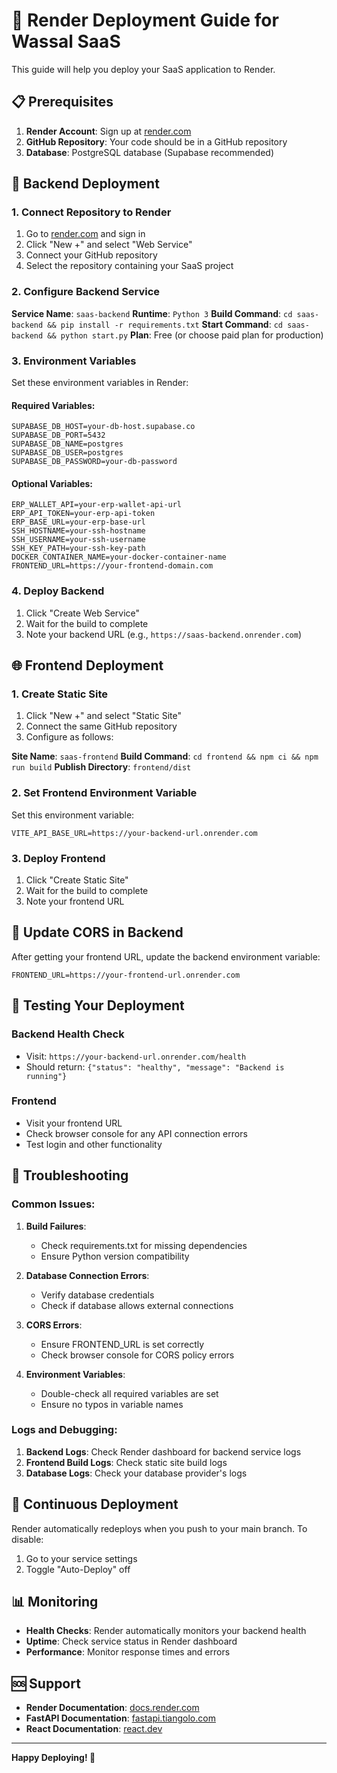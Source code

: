 # 🚀 Render Deployment Guide for Wassal SaaS

This guide will help you deploy your SaaS application to Render.

## 📋 Prerequisites

1. **Render Account**: Sign up at [render.com](https://render.com)
2. **GitHub Repository**: Your code should be in a GitHub repository
3. **Database**: PostgreSQL database (Supabase recommended)

## 🔧 Backend Deployment

### 1. Connect Repository to Render

1. Go to [render.com](https://render.com) and sign in
2. Click "New +" and select "Web Service"
3. Connect your GitHub repository
4. Select the repository containing your SaaS project

### 2. Configure Backend Service

**Service Name**: `saas-backend`
**Runtime**: `Python 3`
**Build Command**: `cd saas-backend && pip install -r requirements.txt`
**Start Command**: `cd saas-backend && python start.py`
**Plan**: Free (or choose paid plan for production)

### 3. Environment Variables

Set these environment variables in Render:

#### Required Variables:
```
SUPABASE_DB_HOST=your-db-host.supabase.co
SUPABASE_DB_PORT=5432
SUPABASE_DB_NAME=postgres
SUPABASE_DB_USER=postgres
SUPABASE_DB_PASSWORD=your-db-password
```

#### Optional Variables:
```
ERP_WALLET_API=your-erp-wallet-api-url
ERP_API_TOKEN=your-erp-api-token
ERP_BASE_URL=your-erp-base-url
SSH_HOSTNAME=your-ssh-hostname
SSH_USERNAME=your-ssh-username
SSH_KEY_PATH=your-ssh-key-path
DOCKER_CONTAINER_NAME=your-docker-container-name
FRONTEND_URL=https://your-frontend-domain.com
```

### 4. Deploy Backend

1. Click "Create Web Service"
2. Wait for the build to complete
3. Note your backend URL (e.g., `https://saas-backend.onrender.com`)

## 🌐 Frontend Deployment

### 1. Create Static Site

1. Click "New +" and select "Static Site"
2. Connect the same GitHub repository
3. Configure as follows:

**Site Name**: `saas-frontend`
**Build Command**: `cd frontend && npm ci && npm run build`
**Publish Directory**: `frontend/dist`

### 2. Set Frontend Environment Variable

Set this environment variable:
```
VITE_API_BASE_URL=https://your-backend-url.onrender.com
```

### 3. Deploy Frontend

1. Click "Create Static Site"
2. Wait for the build to complete
3. Note your frontend URL

## 🔗 Update CORS in Backend

After getting your frontend URL, update the backend environment variable:
```
FRONTEND_URL=https://your-frontend-url.onrender.com
```

## 📱 Testing Your Deployment

### Backend Health Check
- Visit: `https://your-backend-url.onrender.com/health`
- Should return: `{"status": "healthy", "message": "Backend is running"}`

### Frontend
- Visit your frontend URL
- Check browser console for any API connection errors
- Test login and other functionality

## 🚨 Troubleshooting

### Common Issues:

1. **Build Failures**:
   - Check requirements.txt for missing dependencies
   - Ensure Python version compatibility

2. **Database Connection Errors**:
   - Verify database credentials
   - Check if database allows external connections

3. **CORS Errors**:
   - Ensure FRONTEND_URL is set correctly
   - Check browser console for CORS policy errors

4. **Environment Variables**:
   - Double-check all required variables are set
   - Ensure no typos in variable names

### Logs and Debugging:

1. **Backend Logs**: Check Render dashboard for backend service logs
2. **Frontend Build Logs**: Check static site build logs
3. **Database Logs**: Check your database provider's logs

## 🔄 Continuous Deployment

Render automatically redeploys when you push to your main branch. To disable:
1. Go to your service settings
2. Toggle "Auto-Deploy" off

## 📊 Monitoring

- **Health Checks**: Render automatically monitors your backend health
- **Uptime**: Check service status in Render dashboard
- **Performance**: Monitor response times and errors

## 🆘 Support

- **Render Documentation**: [docs.render.com](https://docs.render.com)
- **FastAPI Documentation**: [fastapi.tiangolo.com](https://fastapi.tiangolo.com)
- **React Documentation**: [react.dev](https://react.dev)

---

**Happy Deploying! 🎉** 
